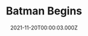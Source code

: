 ---
title: "Batman Begins"
year: 2005
date: 2021-11-20T00:00:03.000Z
permalink: /almanac/movies/2021-11-20-batman-begins/index.html
link: https://letterboxd.com/rknightuk/film/batman-begins/3/
rating: 3
---